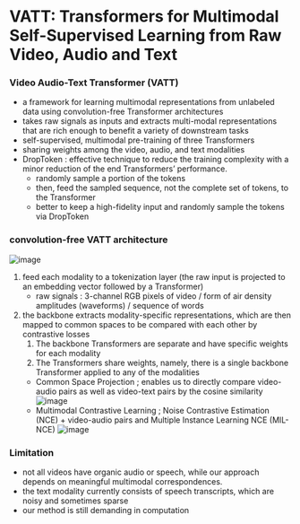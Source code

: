 # VATT: Transformers for Multimodal Self-Supervised Learning from Raw Video, Audio and Text

### **Video Audio-Text Transformer (VATT)**
- a framework for learning multimodal representations from unlabeled data using convolution-free Transformer architectures
- takes raw signals as inputs and extracts multi-modal representations that are rich enough to benefit a variety of downstream tasks
- self-supervised, multimodal pre-training of three Transformers
- sharing weights among the video, audio, and text modalities
- DropToken : effective technique to reduce the training complexity with a minor reduction of the end Transformers’ performance.    
    - randomly sample a portion of the tokens
    - then, feed the sampled sequence, not the complete set of tokens, to the Transformer
    - better to keep a high-fidelity input and randomly sample the tokens via DropToken

### **convolution-free VATT architecture**
![image](https://user-images.githubusercontent.com/70581043/154843418-f3cdd6fa-c715-40d9-8d1e-ec629f06c89f.png)
1. feed each modality to a tokenization layer (the raw input is projected to an embedding vector followed by a Transformer)
    - raw signals :  3-channel RGB pixels of video / form of air density amplitudes (waveforms) / sequence of words
2. the backbone extracts modality-specific representations, which are then mapped to common spaces to be compared with each other by contrastive losses
     1) The backbone Transformers are separate and have specific weights for each modality
     2) The Transformers share weights, namely, there is a single backbone Transformer applied to any of the modalities
    - Common Space Projection ; enables us to directly compare video-audio pairs as well as video-text pairs by the cosine similarity 
![image](https://user-images.githubusercontent.com/70581043/154843848-bdf98c80-8d2c-4886-a68a-f1d4244bb027.png)
    -  Multimodal Contrastive Learning ; Noise Contrastive Estimation (NCE) + video-audio pairs and Multiple Instance Learning NCE (MIL-NCE) 
![image](https://user-images.githubusercontent.com/70581043/154843934-7947bcf9-8909-428b-9b4d-7e0b5adfff54.png)


### Limitation
- not all videos have organic audio or speech, while our approach depends on meaningful multimodal correspondences.
- the text modality currently consists of speech transcripts, which are noisy and sometimes sparse
- our method is still demanding in computation